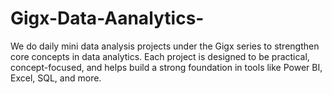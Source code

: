 # Gigx-Data-Aanalytics-
We do daily mini data analysis projects under the Gigx series to strengthen core concepts in data analytics. Each project is designed to be practical, concept-focused, and helps build a strong foundation in tools like Power BI, Excel, SQL, and more.
